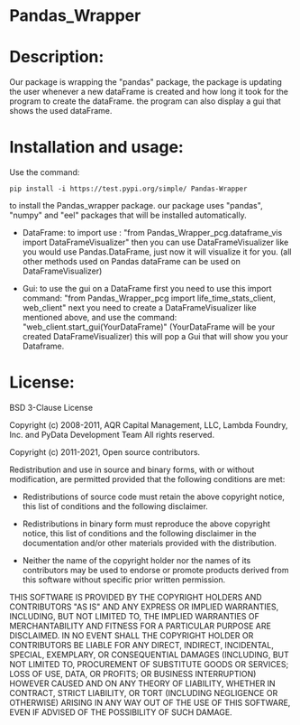 # Pandas_Wrapper

# Description:
Our package is wrapping the "pandas" package, the package is updating the user whenever a new dataFrame is created and how long it took
for the program to create the dataFrame. the program can also display a gui that shows the used dataFrame.

# Installation and usage:
Use the command: 

`pip install -i https://test.pypi.org/simple/ Pandas-Wrapper`

to install the Pandas_wrapper package.
our package uses "pandas", "numpy" and "eel" packages that will be installed automatically.

- DataFrame:
to import use : "from Pandas_Wrapper_pcg.dataframe_vis import DataFrameVisualizer"
then you can use DataFrameVisualizer like you would use Pandas.DataFrame, just now it will visualize it for you. (all other methods used on Pandas
dataFrame can be used on DataFrameVisualizer)

- Gui:
to use the gui on a DataFrame first you need to use this import command:
"from Pandas_Wrapper_pcg import life_time_stats_client, web_client"
next you need to create a DataFrameVisualizer like mentioned above, and use the command:
"web_client.start_gui(YourDataFrame)" (YourDataFrame will be your created DataFrameVisualizer)
this will pop a Gui that will show you your Dataframe.


# License:
BSD 3-Clause License

Copyright (c) 2008-2011, AQR Capital Management, LLC, Lambda Foundry, Inc. and PyData Development Team
All rights reserved.

Copyright (c) 2011-2021, Open source contributors.

Redistribution and use in source and binary forms, with or without
modification, are permitted provided that the following conditions are met:

* Redistributions of source code must retain the above copyright notice, this
  list of conditions and the following disclaimer.

* Redistributions in binary form must reproduce the above copyright notice,
  this list of conditions and the following disclaimer in the documentation
  and/or other materials provided with the distribution.

* Neither the name of the copyright holder nor the names of its
  contributors may be used to endorse or promote products derived from
  this software without specific prior written permission.

THIS SOFTWARE IS PROVIDED BY THE COPYRIGHT HOLDERS AND CONTRIBUTORS "AS IS"
AND ANY EXPRESS OR IMPLIED WARRANTIES, INCLUDING, BUT NOT LIMITED TO, THE
IMPLIED WARRANTIES OF MERCHANTABILITY AND FITNESS FOR A PARTICULAR PURPOSE ARE
DISCLAIMED. IN NO EVENT SHALL THE COPYRIGHT HOLDER OR CONTRIBUTORS BE LIABLE
FOR ANY DIRECT, INDIRECT, INCIDENTAL, SPECIAL, EXEMPLARY, OR CONSEQUENTIAL
DAMAGES (INCLUDING, BUT NOT LIMITED TO, PROCUREMENT OF SUBSTITUTE GOODS OR
SERVICES; LOSS OF USE, DATA, OR PROFITS; OR BUSINESS INTERRUPTION) HOWEVER
CAUSED AND ON ANY THEORY OF LIABILITY, WHETHER IN CONTRACT, STRICT LIABILITY,
OR TORT (INCLUDING NEGLIGENCE OR OTHERWISE) ARISING IN ANY WAY OUT OF THE USE
OF THIS SOFTWARE, EVEN IF ADVISED OF THE POSSIBILITY OF SUCH DAMAGE.
